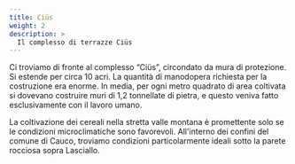 ```yaml
---
title: Ciüs
weight: 2
description: >
  Il complesso di terrazze Ciüs
---
```


Ci troviamo di fronte al complesso “Ciüs”, circondato da mura di protezione. Si estende per circa 10 acri.
La quantità di manodopera richiesta per la costruzione era enorme. 
In media, per ogni metro quadrato di area coltivata si dovevano 
costruire muri di 1,2 tonnellate di pietra, e questo veniva fatto 
esclusivamente con il lavoro umano.

La coltivazione dei cereali nella stretta valle montana è promettente 
solo se le condizioni microclimatiche sono favorevoli. All'interno dei 
confini del comune di Cauco, troviamo condizioni particolarmente ideali 
sotto la parete rocciosa sopra Lasciallo.
